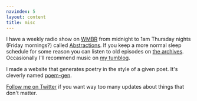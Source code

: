 ```yaml
---
navindex: 5
layout: content
title: misc
---
```


I have a weekly radio show on [WMBR](https://wmbr.org) from midnight to 1am
Thursday nights (Friday mornings?) called
[Abstractions](http://wmbr.org/www/sched-thu#show4925).
If you keep a more normal sleep schedule for some reason you can listen to old
episodes on [the archives](http://wmbr.org/cgi-bin/arch?sort=name).
Occasionally I'll recommend music on [my
tumblog](http://funsafemath.tumblr.com).

I made a website that generates poetry in the style of a given poet.
It's cleverly named [poem-gen](http://poem-gen.com).

[Follow me on Twitter](https://twitter.com/carl_cambridge) if you want way too
many updates about things that don't matter.
